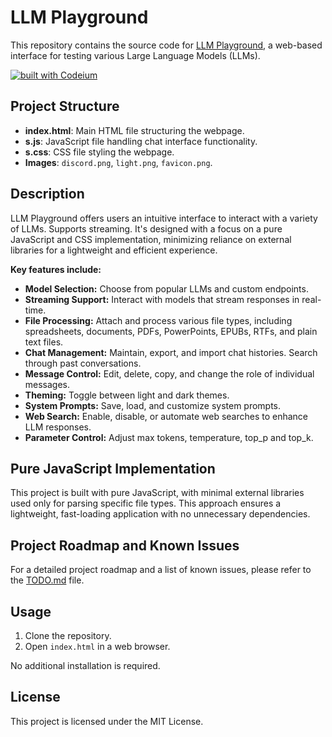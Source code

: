 # LLM Playground

This repository contains the source code for [LLM Playground](https://llmplayground.net), a web-based interface for testing various Large Language Models (LLMs).

[![built with Codeium](https://codeium.com/badges/main)](https://codeium.com)

## Project Structure

- **index.html**: Main HTML file structuring the webpage.
- **s.js**: JavaScript file handling chat interface functionality.
- **s.css**: CSS file styling the webpage.
- **Images**: `discord.png`, `light.png`, `favicon.png`.

## Description

LLM Playground offers users an intuitive interface to interact with a variety of LLMs. Supports streaming.
It's designed with a focus on a pure JavaScript and CSS implementation, minimizing reliance on external libraries for a lightweight and efficient experience. 

**Key features include:**

- **Model Selection:** Choose from popular LLMs and custom endpoints.
- **Streaming Support:** Interact with models that stream responses in real-time.
- **File Processing:** Attach and process various file types, including spreadsheets, documents, PDFs, PowerPoints, EPUBs, RTFs, and plain text files.
- **Chat Management:** Maintain, export, and import chat histories. Search through past conversations.
- **Message Control:** Edit, delete, copy, and change the role of individual messages.
- **Theming:** Toggle between light and dark themes.
- **System Prompts:** Save, load, and customize system prompts.
- **Web Search:** Enable, disable, or automate web searches to enhance LLM responses.
- **Parameter Control:** Adjust max tokens, temperature, top_p and top_k.

## Pure JavaScript Implementation

This project is built with pure JavaScript, with minimal external libraries used only for parsing specific file types. This approach ensures a lightweight, fast-loading application with no unnecessary dependencies.

## Project Roadmap and Known Issues

For a detailed project roadmap and a list of known issues, please refer to the [TODO.md](TODO.md) file.

## Usage

1. Clone the repository.
2. Open `index.html` in a web browser.

No additional installation is required.

## License

This project is licensed under the MIT License.